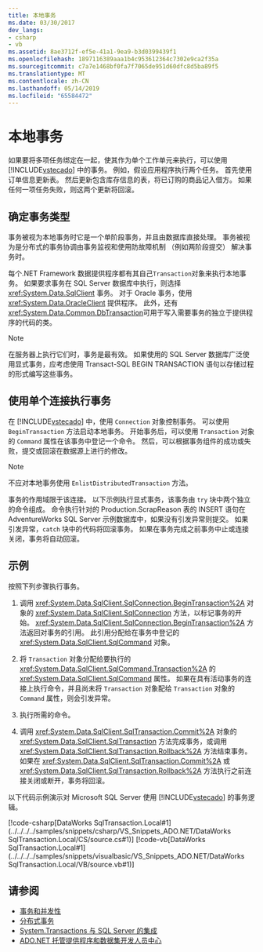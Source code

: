 ```yaml
---
title: 本地事务
ms.date: 03/30/2017
dev_langs:
- csharp
- vb
ms.assetid: 8ae3712f-ef5e-41a1-9ea9-b3d0399439f1
ms.openlocfilehash: 1897116389aaa1b4c953612364c7302e9ca2f35a
ms.sourcegitcommit: c7a7e1468bf0fa7f7065de951d60dfc8d5ba89f5
ms.translationtype: MT
ms.contentlocale: zh-CN
ms.lasthandoff: 05/14/2019
ms.locfileid: "65584472"
---
```

# <a name="local-transactions"></a>本地事务
如果要将多项任务绑定在一起，使其作为单个工作单元来执行，可以使用 [!INCLUDE[vstecado](../../../../includes/vstecado-md.md)] 中的事务。 例如，假设应用程序执行两个任务。 首先使用订单信息更新表。 然后更新包含库存信息的表，将已订购的商品记入借方。 如果任何一项任务失败，则这两个更新将回滚。  
  
## <a name="determining-the-transaction-type"></a>确定事务类型  
 事务被视为本地事务时它是一个单阶段事务，并且由数据库直接处理。 事务被视为是分布式的事务协调由事务监视和使用防故障机制 （例如两阶段提交） 解决事务时。  
  
 每个.NET Framework 数据提供程序都有其自己`Transaction`对象来执行本地事务。 如果要求事务在 SQL Server 数据库中执行，则选择 <xref:System.Data.SqlClient> 事务。 对于 Oracle 事务，使用 <xref:System.Data.OracleClient> 提供程序。 此外，还有<xref:System.Data.Common.DbTransaction>可用于写入需要事务的独立于提供程序的代码的类。  
  
> [!NOTE]
> 在服务器上执行它们时，事务是最有效。 如果使用的 SQL Server 数据库广泛使用显式事务，应考虑使用 Transact-SQL BEGIN TRANSACTION 语句以存储过程的形式编写这些事务。
  
## <a name="performing-a-transaction-using-a-single-connection"></a>使用单个连接执行事务  
 在 [!INCLUDE[vstecado](../../../../includes/vstecado-md.md)] 中，使用 `Connection` 对象控制事务。 可以使用 `BeginTransaction` 方法启动本地事务。 开始事务后，可以使用 `Transaction` 对象的 `Command` 属性在该事务中登记一个命令。 然后，可以根据事务组件的成功或失败，提交或回滚在数据源上进行的修改。  
  
> [!NOTE]
>  不应对本地事务使用 `EnlistDistributedTransaction` 方法。  
  
 事务的作用域限于该连接。 以下示例执行显式事务，该事务由 `try` 块中两个独立的命令组成。 命令执行针对的 Production.ScrapReason 表的 INSERT 语句在 AdventureWorks SQL Server 示例数据库中，如果没有引发异常则提交。 如果引发异常，`catch` 块中的代码将回滚事务。 如果在事务完成之前事务中止或连接关闭，事务将自动回滚。  
  
## <a name="example"></a>示例  
 按照下列步骤执行事务。  
  
1. 调用 <xref:System.Data.SqlClient.SqlConnection.BeginTransaction%2A> 对象的 <xref:System.Data.SqlClient.SqlConnection> 方法，以标记事务的开始。 <xref:System.Data.SqlClient.SqlConnection.BeginTransaction%2A> 方法返回对事务的引用。 此引用分配给在事务中登记的 <xref:System.Data.SqlClient.SqlCommand> 对象。  
  
2. 将 `Transaction` 对象分配给要执行的 <xref:System.Data.SqlClient.SqlCommand.Transaction%2A> 的 <xref:System.Data.SqlClient.SqlCommand> 属性。 如果在具有活动事务的连接上执行命令，并且尚未将 `Transaction` 对象配给 `Transaction` 对象的 `Command` 属性，则会引发异常。  
  
3. 执行所需的命令。  
  
4. 调用 <xref:System.Data.SqlClient.SqlTransaction.Commit%2A> 对象的 <xref:System.Data.SqlClient.SqlTransaction> 方法完成事务，或调用 <xref:System.Data.SqlClient.SqlTransaction.Rollback%2A> 方法结束事务。 如果在 <xref:System.Data.SqlClient.SqlTransaction.Commit%2A> 或 <xref:System.Data.SqlClient.SqlTransaction.Rollback%2A> 方法执行之前连接关闭或断开，事务将回滚。  
  
 以下代码示例演示对 Microsoft SQL Server 使用 [!INCLUDE[vstecado](../../../../includes/vstecado-md.md)] 的事务逻辑。  
  
 [!code-csharp[DataWorks SqlTransaction.Local#1](../../../../samples/snippets/csharp/VS_Snippets_ADO.NET/DataWorks SqlTransaction.Local/CS/source.cs#1)]
 [!code-vb[DataWorks SqlTransaction.Local#1](../../../../samples/snippets/visualbasic/VS_Snippets_ADO.NET/DataWorks SqlTransaction.Local/VB/source.vb#1)]  
  
## <a name="see-also"></a>请参阅

- [事务和并发性](../../../../docs/framework/data/adonet/transactions-and-concurrency.md)
- [分布式事务](../../../../docs/framework/data/adonet/distributed-transactions.md)
- [System.Transactions 与 SQL Server 的集成](../../../../docs/framework/data/adonet/system-transactions-integration-with-sql-server.md)
- [ADO.NET 托管提供程序和数据集开发人员中心](https://go.microsoft.com/fwlink/?LinkId=217917)
